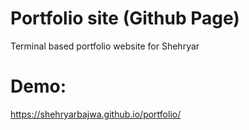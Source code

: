 # Portfolio site (Github Page)
Terminal based portfolio website for Shehryar

# Demo:

https://shehryarbajwa.github.io/portfolio/